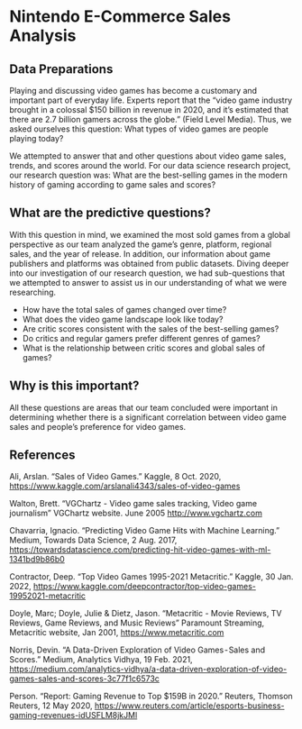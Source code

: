 # Nintendo E-Commerce Sales Analysis
## Data Preparations
Playing and discussing video games has become a customary and important part of everyday life. Experts report that the “video game industry brought in a colossal $150 billion in revenue in 2020, and it’s estimated that there are 2.7 billion gamers across the globe.” (Field Level Media). Thus, we asked ourselves this question: What types of video games are people playing today? 

We attempted to answer that and other questions about video game sales, trends, and scores around the world. For our data science research project, our research question was: What are the best-selling games in the modern history of gaming according to game sales and scores? 

## What are the predictive questions?
With this question in mind, we examined the most sold games from a global perspective as our team analyzed the game’s genre, platform, regional sales, and the year of release. In addition, our information about game publishers and platforms was obtained from public datasets. Diving deeper into our investigation of our research question, we had sub-questions that we attempted to answer to assist us in our understanding of what we were researching.  

- How have the total sales of games changed over time? 
- What does the video game landscape look like today? 
- Are critic scores consistent with the sales of the best-selling games? 
- Do critics and regular gamers prefer different genres of games? 
- What is the relationship between critic scores and global sales of games? 

## Why is this important?
All these questions are areas that our team concluded were important in determining whether there is a significant correlation between video game sales and people’s preference for video games. 

## References
Ali, Arslan. “Sales of Video Games.” Kaggle, 8 Oct. 2020, https://www.kaggle.com/arslanali4343/sales-of-video-games 

Walton, Brett. “VGChartz - Video game sales tracking, Video game journalism” VGChartz website. June 2005 http://www.vgchartz.com  

Chavarria, Ignacio. “Predicting Video Game Hits with Machine Learning.” Medium, Towards Data Science, 2 Aug. 2017, https://towardsdatascience.com/predicting-hit-video-games-with-ml-1341bd9b86b0  

Contractor, Deep. “Top Video Games 1995-2021 Metacritic.” Kaggle, 30 Jan. 2022, https://www.kaggle.com/deepcontractor/top-video-games-19952021-metacritic  

Doyle, Marc; Doyle, Julie & Dietz, Jason. “Metacritic - Movie Reviews, TV Reviews, Game Reviews, and Music Reviews” Paramount Streaming, Metacritic website, Jan 2001, https://www.metacritic.com 

Norris, Devin. “A Data-Driven Exploration of Video Games - Sales and Scores.” Medium, Analytics Vidhya, 19 Feb. 2021, https://medium.com/analytics-vidhya/a-data-driven-exploration-of-video-games-sales-and-scores-3c77f1c6573c  

Person. “Report: Gaming Revenue to Top $159B in 2020.” Reuters, Thomson Reuters, 12 May 2020, https://www.reuters.com/article/esports-business-gaming-revenues-idUSFLM8jkJMl  
